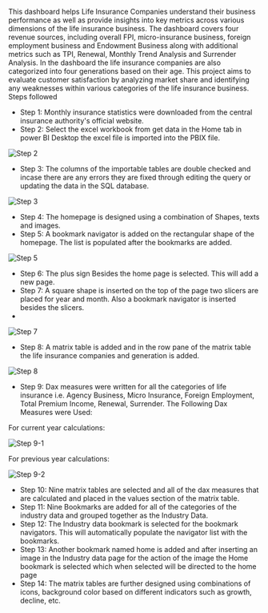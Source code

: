 This dashboard helps Life Insurance Companies understand their business performance as well as provide insights into key metrics across various dimensions of the life insurance business. The dashboard covers four revenue sources, including overall FPI, micro-insurance business, foreign employment business and Endowment Business along with additional metrics such as TPI, Renewal, Monthly Trend Analysis and Surrender Analysis. In the dashboard the life insurance companies are also categorized into four generations based on their age.
This project aims to evaluate customer satisfaction by analyzing market share and identifying any weaknesses within various categories of the life insurance business.
Steps followed
-	Step 1: Monthly insurance statistics were downloaded from the central insurance authority's official website.
-	Step 2: Select the excel workbook from get data in the Home tab in power BI Desktop the excel file is imported into the PBIX file.
  

![Step 2](https://github.com/samipdk/AnalyticsDashboard/assets/137905918/375e5f35-4521-4ea5-98b9-2b98baed0aba)

-	Step 3: The columns of the importable tables are double checked and incase there are any errors they are fixed through editing the query or updating the data in the SQL database.

![Step 3](https://github.com/samipdk/AnalyticsDashboard/assets/137905918/8366de64-ae9b-4978-b57d-749038824dad)
-	Step 4: The homepage is designed using a combination of Shapes, texts and images.
-	Step 5: A bookmark navigator is added on the rectangular shape of the  homepage. The list is populated after the bookmarks are added.
  
![Step 5](https://github.com/samipdk/AnalyticsDashboard/assets/137905918/17f370fb-7c4f-4196-9517-d552e0604898)  
-	Step 6: The plus sign Besides the home page is selected. This will add a new page.
-	Step 7: A square shape is inserted on the top of the page two slicers are placed for year and month. Also a bookmark navigator is inserted besides the slicers.
-	
![Step 7](https://github.com/samipdk/AnalyticsDashboard/assets/137905918/0529e186-9164-41c2-99cd-5d36e8fbb6fb)
-	Step 8: A matrix table is added and in the row pane of the matrix table the life insurance companies and generation is added.
  
![Step 8](https://github.com/samipdk/AnalyticsDashboard/assets/137905918/eab93708-ffd4-45c4-aa25-f18ffde7155b)
-	Step 9: Dax measures were written for all the categories of life insurance i.e. Agency Business, Micro Insurance, Foreign Employment, Total Premium Income, Renewal, Surrender.
The Following Dax Measures were Used:

  For current year calculations: 

![Step 9-1](https://github.com/samipdk/AnalyticsDashboard/assets/137905918/b6ac9a97-ce10-4ee2-92e6-1ff56463e01b)

For previous year calculations: 

![Step 9-2](https://github.com/samipdk/AnalyticsDashboard/assets/137905918/ed6c65e7-aeca-47d4-9357-3e4dbfb2ddc0)

-	Step 10: Nine matrix tables are selected and all of the dax measures that are calculated and placed in the values section of the matrix table.
-	Step 11: Nine Bookmarks are added for all of the categories of the industry data and grouped together as the Industry Data.
-	Step 12: The Industry data bookmark is selected for the bookmark navigators. This will automatically populate the navigator list with the bookmarks.
-	Step 13: Another bookmark named home is added and after inserting an image in the Industry data page for the action of the image the Home bookmark is selected which when selected will be directed to the home page
-	Step 14: The matrix tables are further designed using combinations of icons, background color based on different indicators such as growth, decline, etc.
